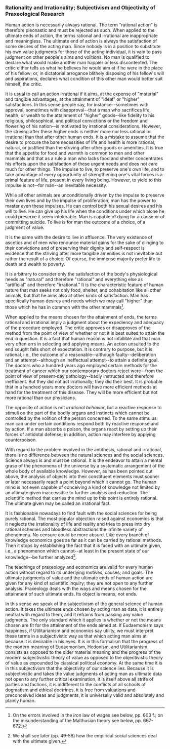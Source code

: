 ### Rationality and Irrationality; Subjectivism and Objectivity of Praxeological Research

Human action is necessarily always rational. The term "rational action" is therefore pleonastic and must be rejected as such. When applied to the ultimate ends of action, the terms rational and irrational are inappropriate and meaningless. The ultimate end of action is always the satisfaction of some desires of the acting man. Since nobody is in a position to substitute his own value judgments for those of the acting individual, it is vain to pass judgment on other people's aims and volitions. No man is qualified to declare what would make another man happier or less discontented. The critic either tells us what he believes he would aim at if he were in the place of his fellow; or, in dictatorial arrogance blithely disposing of his fellow's will and aspirations, declares what condition of this other man would better suit himself, the critic.

It is usual to call an action irrational if it aims, at the expense of "material" and tangible advantages, at the attainment of "ideal" or "higher" satisfactions. In this sense people say, for instance--sometimes with approval, sometimes with disapproval--that a man who sacrifices life, health, or wealth to the attainment of "higher" goods--like fidelity to his religious, philosophical, and political convictions or the freedom and flowering of his nation--is motivated by irrational considerations. However, the striving after these higher ends is neither more nor less rational or irrational than that after other human ends. It is a mistake to assume that the desire to procure the bare necessities of life and health is more rational, natural, or justified than the striving after other goods or amenities. It is true that the appetite for food and warmth is common to men and other mammals and that as a rule a man who lacks food and shelter concentrates his efforts upon the satisfaction of these urgent needs and does not care much for other things. The impulse to live, to preserve one's own life, and to take advantage of every opportunity of strengthening one's vital forces is a primal feature of life, present in every living being. However, to yield to this impulse is not--for man--an inevitable necessity.

While all other animals are unconditionally driven by the impulse to preserve their own lives and by the impulse of proliferation, man has the power to master even these impulses. He can control both his sexual desires and his will to live. He can give up his life when the conditions under which alone he could preserve it seem intolerable. Man is capable of dying for a cause or of committing suicide. To live is for man the outcome of a choice, of a judgment of value.

It is the same with the desire to live in affluence. The very existence of ascetics and of men who renounce material gains for the sake of clinging to their convictions and of preserving their dignity and self-respect is evidence that the striving after more tangible amenities is not inevitable but rather the result of a choice. Of course, the immense majority prefer life to death and wealth to poverty.

It is arbitrary to consider only the satisfaction of the body's physiological needs as "natural" and therefore "rational" and everything else as "artificial" and therefore "irrational." It is the characteristic feature of human nature that man seeks not only food, shelter, and cohabitation like all other animals, but that he aims also at other kinds of satisfaction. Man has specifically human desires and needs which we may call "higher" than those which he has in common with the other mammals[^6].

[^6]: On the errors involved in the iron law of wages see below, pp. 603 f.; on the misunderstanding of the Malthusian theory see below, pp. 667-672.

When applied to the means chosen for the attainment of ends, the terms rational and irrational imply a judgment about the expediency and adequacy of the procedure employed. The critic approves or disapproves of the method from the point of view of whether or not it is best suited to attain the end in question. It is a fact that human reason is not infallible and that man very often errs in selecting and applying means. An action unsuited to the end sought falls short of expectation. It is contrary to purpose, but it is rational, i.e., the outcome of a reasonable--although faulty--deliberation and an attempt--although an ineffectual attempt--to attain a definite goal. The doctors who a hundred years ago employed certain methods for the treatment of cancer which our contemporary doctors reject were--from the point of view of present-day pathology--badly instructed and therefore inefficient. But they did not act irrationally; they did their best. It is probable that in a hundred years more doctors will have more efficient methods at hand for the treatment of this disease. They will be more efficient but not more rational than our physicians.

The opposite of action is not _irrational behavior_, but a reactive response to stimuli on the part of the bodily organs and instincts which cannot be controlled by the volition of the person concerned. To the same stimulus man can under certain conditions respond both by reactive response and by action. If a man absorbs a poison, the organs react by setting up their forces of antidotal defense; in addition, action may interfere by applying counterpoison.

With regard to the problem involved in the antithesis, rational and irrational, there is no difference between the natural sciences and the social sciences. Science always is and must be rational. It is the endeavor to attain a mental grasp of the phenomena of the universe by a systematic arrangement of the whole body of available knowledge. However, as has been pointed out above, the analysis of objects into their constituent elements must sooner or later necessarily reach a point beyond which it cannot go. The human mind is not even capable of conceiving a kind of knowledge not limited by an ultimate given inaccessible to further analysis and reduction. The scientific method that carries the mind up to this point is entirely rational. The ultimate given may be called an irrational fact.

It is fashionable nowadays to find fault with the social sciences for being purely rational. The most popular objection raised against economics is that it neglects the irrationality of life and reality and tries to press into dry rational schemes and bloodless abstractions the infinite variety of phenomena. No censure could be more absurd. Like every branch of knowledge economics goes as far as it can be carried by rational methods. Then it stops by establishing the fact that it is faced with an ultimate given, i.e., a phenomenon which cannot--at least in the present state of our knowledge--be further analyzed[^7].

[^7]: We shall see later (pp. 49-58) how the empirical social sciences deal with the ultimate given.

The teachings of praxeology and economics are valid for every human action without regard to its underlying motives, causes, and goals. The ultimate judgments of value and the ultimate ends of human action are given for any kind of scientific inquiry; they are not open to any further analysis. Praxeology deals with the ways and means chosen for the attainment of such ultimate ends. Its object is means, not ends.

In this sense we speak of the subjectivism of the general science of human action. It takes the ultimate ends chosen by acting man as data, it is entirely neutral with regard to them, and it refrains from passing any value judgments. The only standard which it applies is whether or not the means chosen are fit for the attainment of the ends aimed at. If Eudaemonism says happiness, if Utilitarianism and economics say utility, we must interpret these terms in a subjectivistic way as that which acting man aims at because it is desirable in his eyes. It is in this formalism that the progress of the modern meaning of Eudaemonism, Hedonism, and Utilitarianism consists as opposed to the older material meaning and the progress of the modern subjectivistic theory of value as opposed to the objectivistic theory of value as expounded by classical political economy. At the same time it is in this subjectivism that the objectivity of our science lies. Because it is subjectivistic and takes the value judgments of acting man as ultimate data not open to any further critical examination, it is itself above all strife of parties and factions, it is indifferent to the conflicts of all schools of dogmatism and ethical doctrines, it is free from valuations and preconceived ideas and judgments, it is universally valid and absolutely and plainly human.


